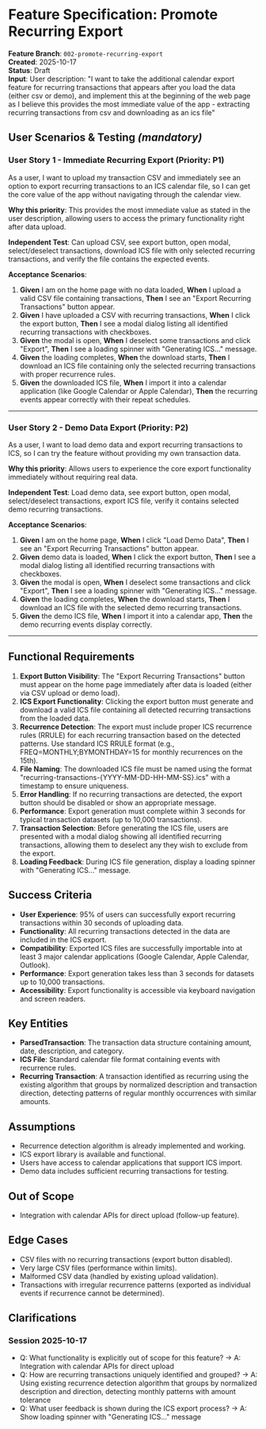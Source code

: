 # Feature Specification: Promote Recurring Export

**Feature Branch**: `002-promote-recurring-export`  
**Created**: 2025-10-17  
**Status**: Draft  
**Input**: User description: "I want to take the additional calendar export feature for recurring transactions that appears after you load the data (either csv or demo), and implement this at the beginning of the web page as I believe this provides the most immediate value of the app - extracting recurring transactions from csv and downloading as an ics file"

## User Scenarios & Testing *(mandatory)*

### User Story 1 - Immediate Recurring Export (Priority: P1)

As a user, I want to upload my transaction CSV and immediately see an option to export recurring transactions to an ICS calendar file, so I can get the core value of the app without navigating through the calendar view.

**Why this priority**: This provides the most immediate value as stated in the user description, allowing users to access the primary functionality right after data upload.

**Independent Test**: Can upload CSV, see export button, open modal, select/deselect transactions, download ICS file with only selected recurring transactions, and verify the file contains the expected events.

**Acceptance Scenarios**:

1. **Given** I am on the home page with no data loaded, **When** I upload a valid CSV file containing transactions, **Then** I see an "Export Recurring Transactions" button appear.
2. **Given** I have uploaded a CSV with recurring transactions, **When** I click the export button, **Then** I see a modal dialog listing all identified recurring transactions with checkboxes.
3. **Given** the modal is open, **When** I deselect some transactions and click "Export", **Then** I see a loading spinner with "Generating ICS..." message.
4. **Given** the loading completes, **When** the download starts, **Then** I download an ICS file containing only the selected recurring transactions with proper recurrence rules.
4. **Given** the downloaded ICS file, **When** I import it into a calendar application (like Google Calendar or Apple Calendar), **Then** the recurring events appear correctly with their repeat schedules.

---

### User Story 2 - Demo Data Export (Priority: P2)

As a user, I want to load demo data and export recurring transactions to ICS, so I can try the feature without providing my own transaction data.

**Why this priority**: Allows users to experience the core export functionality immediately without requiring real data.

**Independent Test**: Load demo data, see export button, open modal, select/deselect transactions, export ICS file, verify it contains selected demo recurring transactions.

**Acceptance Scenarios**:

1. **Given** I am on the home page, **When** I click "Load Demo Data", **Then** I see an "Export Recurring Transactions" button appear.
2. **Given** demo data is loaded, **When** I click the export button, **Then** I see a modal dialog listing all identified recurring transactions with checkboxes.
3. **Given** the modal is open, **When** I deselect some transactions and click "Export", **Then** I see a loading spinner with "Generating ICS..." message.
4. **Given** the loading completes, **When** the download starts, **Then** I download an ICS file with the selected demo recurring transactions.
4. **Given** the demo ICS file, **When** I import it into a calendar app, **Then** the demo recurring events display correctly.

---

## Functional Requirements

1. **Export Button Visibility**: The "Export Recurring Transactions" button must appear on the home page immediately after data is loaded (either via CSV upload or demo load).
2. **ICS Export Functionality**: Clicking the export button must generate and download a valid ICS file containing all detected recurring transactions from the loaded data.
3. **Recurrence Detection**: The export must include proper ICS recurrence rules (RRULE) for each recurring transaction based on the detected patterns. Use standard ICS RRULE format (e.g., FREQ=MONTHLY;BYMONTHDAY=15 for monthly recurrences on the 15th).
4. **File Naming**: The downloaded ICS file must be named using the format "recurring-transactions-{YYYY-MM-DD-HH-MM-SS}.ics" with a timestamp to ensure uniqueness.
5. **Error Handling**: If no recurring transactions are detected, the export button should be disabled or show an appropriate message.
6. **Performance**: Export generation must complete within 3 seconds for typical transaction datasets (up to 10,000 transactions).
7. **Transaction Selection**: Before generating the ICS file, users are presented with a modal dialog showing all identified recurring transactions, allowing them to deselect any they wish to exclude from the export.
8. **Loading Feedback**: During ICS file generation, display a loading spinner with "Generating ICS..." message.

## Success Criteria

- **User Experience**: 95% of users can successfully export recurring transactions within 30 seconds of uploading data.
- **Functionality**: All recurring transactions detected in the data are included in the ICS export.
- **Compatibility**: Exported ICS files are successfully importable into at least 3 major calendar applications (Google Calendar, Apple Calendar, Outlook).
- **Performance**: Export generation takes less than 3 seconds for datasets up to 10,000 transactions.
- **Accessibility**: Export functionality is accessible via keyboard navigation and screen readers.

## Key Entities

- **ParsedTransaction**: The transaction data structure containing amount, date, description, and category.
- **ICS File**: Standard calendar file format containing events with recurrence rules.
- **Recurring Transaction**: A transaction identified as recurring using the existing algorithm that groups by normalized description and transaction direction, detecting patterns of regular monthly occurrences with similar amounts.

## Assumptions

- Recurrence detection algorithm is already implemented and working.
- ICS export library is available and functional.
- Users have access to calendar applications that support ICS import.
- Demo data includes sufficient recurring transactions for testing.

## Out of Scope

- Integration with calendar APIs for direct upload (follow-up feature).

## Edge Cases

- CSV files with no recurring transactions (export button disabled).
- Very large CSV files (performance within limits).
- Malformed CSV data (handled by existing upload validation).
- Transactions with irregular recurrence patterns (exported as individual events if recurrence cannot be determined).

## Clarifications

### Session 2025-10-17

- Q: What functionality is explicitly out of scope for this feature? → A: Integration with calendar APIs for direct upload
- Q: How are recurring transactions uniquely identified and grouped? → A: Using existing recurrence detection algorithm that groups by normalized description and direction, detecting monthly patterns with amount tolerance
- Q: What user feedback is shown during the ICS export process? → A: Show loading spinner with "Generating ICS..." message

